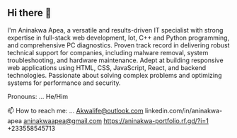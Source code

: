 ## Hi there 👋
I'm Aninakwa Apea, a versatile and results-driven IT specialist with strong expertise in full-stack web development, Iot, C++ and Python programming, and comprehensive PC diagnostics. Proven track record in delivering robust technical support for companies, including malware removal, system troubleshooting, and hardware maintenance. Adept at building responsive web applications using HTML, CSS, JavaScript, React, and backend technologies. Passionate about solving complex problems and optimizing systems for performance and security.
<!--
**Aninakwa/Aninakwa** is a ✨ _special_ ✨ repository because its `README.md` (this file) appears on your GitHub profile.

Here are some ideas to get you started:

- 🔭 I’m currently working on ...
- 🌱 I’m currently learning ...
- 👯 I’m looking to collaborate on ...
- 🤔 I’m looking for help with ...
- 💬 Ask me about ...
- 📫 How to reach me: ...
- 😄 Pronouns: ...
- ⚡ Fun fact: ...
-->
 Pronouns: ... He/Him

 📫 How to reach me: ...
 Akwalife@outlook.com
 linkedin.com/in/aninakwa-apea
 aninakwaapea@gmail.com
 https://aninakwa-portfolio.rf.gd/?i=1
 +233558545713
 
